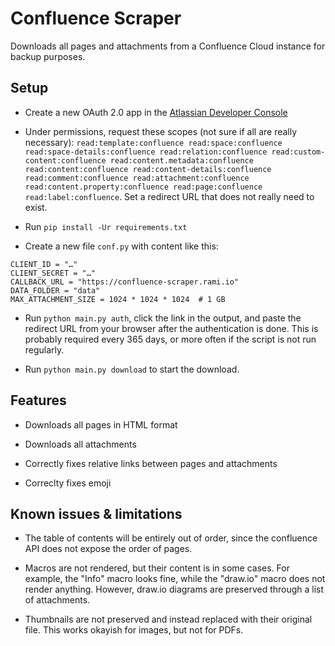 Confluence Scraper
==================

Downloads all pages and attachments from a Confluence Cloud instance for backup purposes.

Setup
-----

* Create a new OAuth 2.0 app in the [Atlassian Developer Console](https://developer.atlassian.com/console/myapps/)

* Under permissions, request these scopes (not sure if all are really necessary): ``read:template:confluence read:space:confluence read:space-details:confluence read:relation:confluence read:custom-content:confluence read:content.metadata:confluence read:content:confluence read:content-details:confluence read:comment:confluence read:attachment:confluence read:content.property:confluence read:page:confluence read:label:confluence``.
  Set a redirect URL that does not really need to exist.

* Run ``pip install -Ur requirements.txt``

* Create a new file `conf.py` with content like this:

```
CLIENT_ID = "…"
CLIENT_SECRET = "…"
CALLBACK_URL = "https://confluence-scraper.rami.io"
DATA_FOLDER = "data"
MAX_ATTACHMENT_SIZE = 1024 * 1024 * 1024  # 1 GB
```

* Run ``python main.py auth``, click the link in the output, and paste the redirect URL from your browser after the authentication is done.
  This is probably required every 365 days, or more often if the script is not run regularly.

* Run ``python main.py download`` to start the download.

Features
--------

* Downloads all pages in HTML format

* Downloads all attachments

* Correctly fixes relative links between pages and attachments

* Correclty fixes emoji

Known issues & limitations
--------------------------

* The table of contents will be entirely out of order, since the confluence API does not expose
  the order of pages.
  
* Macros are not rendered, but their content is in some cases. For example, the "Info" macro looks fine,
  while the "draw.io" macro does not render anything. However, draw.io diagrams are preserved through
  a list of attachments.
  
* Thumbnails are not preserved and instead replaced with their original file. This works okayish for
  images, but not for PDFs.